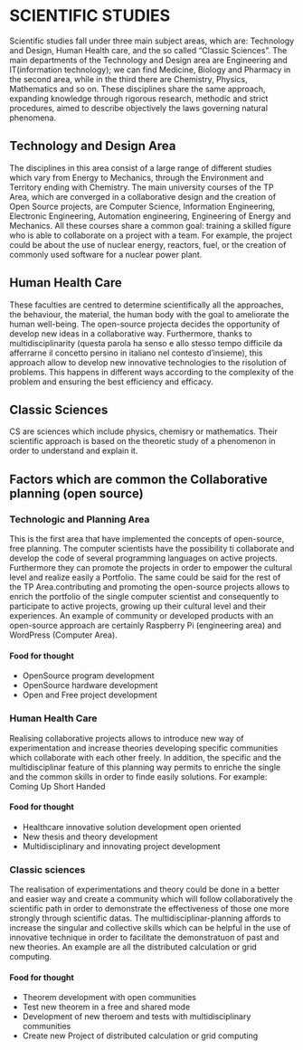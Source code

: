 # SCIENTIFIC STUDIES

Scientific studies fall under three main subject areas, which are: Technology and Design, Human Health care, and the so called “Classic Sciences”.
The main departments of the Technology and Design area are Engineering and IT(information technology); we can find Medicine, Biology and Pharmacy in the second area, while in the third there are Chemistry, Physics, Mathematics and so on.
These disciplines share the same approach, expanding knowledge through rigorous research, methodic and strict procedures, aimed to describe objectively the laws governing natural phenomena.

## Technology and Design Area
The disciplines in this area consist of a large range of different studies which vary from Energy to Mechanics, through the Environment and Territory ending with Chemistry. The main university courses of the TP Area, which are converged in a collaborative design and the creation of Open Source projects, are Computer Science, Information Engineering, Electronic Engineering, Automation engineering, Engineering of Energy and Mechanics. All these courses share a common goal: training a skilled figure who is able to collaborate on a project with a team. For example, the project could be about the use of nuclear energy, reactors, fuel, or the creation of commonly used software for a nuclear power plant.

## Human Health Care
These faculties are centred to determine scientifically all the approaches, the behaviour, the material, the human body with the goal to ameliorate the human well-being. The open-source projecta decides the opportunity of develop new ideas in a collaborative way. Furthermore, thanks to multidisciplinarity (questa parola ha senso e allo stesso tempo difficile da afferrarne il concetto persino in italiano nel contesto d’insieme), this approach allow to develop new innovative technologies to the risolution of problems. This happens in different ways according to the complexity of the problem and ensuring the best efficiency and efficacy.

## Classic Sciences
CS are sciences which include physics, chemisry or mathematics. Their scientific approach is based on the theoretic study of a phenomenon in order to understand and explain it.

## Factors which are common the Collaborative planning (open source)

### Technologic and Planning Area
This is the first area that have implemented the concepts of open-source, free planning. The computer scientists have the possibility ti collaborate and develop the code of several programming languages on active projects. Furthermore they can promote the projects in order to empower the cultural level and realize easily a Portfolio. The same could be said for the rest of the TP Area.contributing and promoting the open-source projects allows to enrich the portfolio of the single computer scientist and consequently to participate to active projects, growing up their cultural level and their experiences. An example of community or developed products with an open-source approach are certainly Raspberry Pi (engineering area) and WordPress (Computer Area).

#### Food for thought
* OpenSource program development
* OpenSource hardware development
* Open and Free project development

### Human Health Care
Realising collaborative projects  allows to introduce new way of experimentation and increase theories developing specific communities which collaborate with each other freely. In addition, the specific and the multidisciplinar feature of this planning way permits to enriche the single and the common skills in order to finde easily solutions. For example: Coming Up Short Handed

#### Food for thought
* Healthcare innovative solution development open oriented
* New thesis and theory development
* Multidisciplinary and innovating project development

### Classic sciences
The realisation of experimentations and theory could be done in a better and easier way and create a community which will follow collaboratively the scientific path in order to demonstrate the effectiveness of those one more strongly through scientific datas. The multidisciplinar-planning affords to increase the singular and collective skills which can be helpful in the use of innovative technique in order to facilitate the demonstratuon of past and new theories. An example are all the distributed calculation or grid computing.

#### Food for thought
* Theorem development with open communities
* Test new theorem in a free and shared mode 
* Development of new theroem and tests with multidisciplinary communities
* Create new Project of distributed calculation or grid computing
